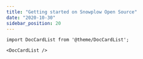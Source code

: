 ```yaml
---
title: "Getting started on Snowplow Open Source"
date: "2020-10-30"
sidebar_position: 20
---
```


```mdx-code-block
import DocCardList from '@theme/DocCardList';

<DocCardList />
```
